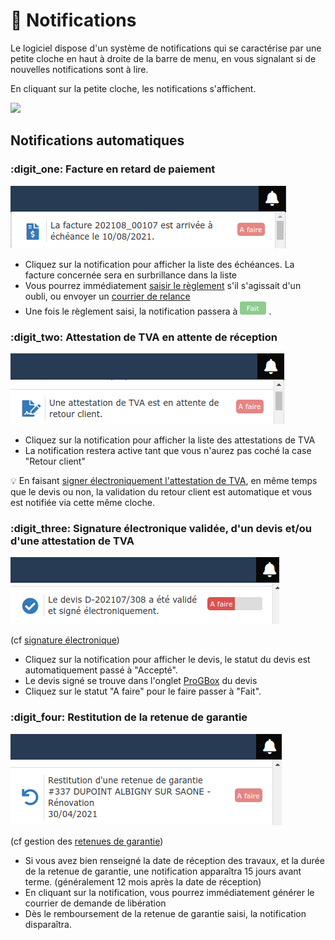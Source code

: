# 🔔 Notifications

Le logiciel dispose d'un système de notifications qui se caractérise par une petite cloche en haut à droite de la barre de menu, en vous signalant si de nouvelles notifications sont à lire.

En cliquant sur la petite cloche, les notifications s'affichent.

![](../.gitbook/assets/nb\_notifs.png)

## Notifications automatiques



### :digit\_one: Facture en retard de paiement

![](../.gitbook/assets/screenshot-129-.png)

* Cliquez sur la notification pour afficher la liste des échéances. La facture concernée sera en surbrillance dans la liste
* Vous pourrez immédiatement [saisir le règlement](../pour-aller-plus-loin/les-reglements/courriers-de-relance-ou-de-situation.md#saisir-un-reglement-depuis-la-liste-des-factures-impayees) s'il s'agissait d'un oubli, ou envoyer un [courrier de relance](../pour-aller-plus-loin/les-reglements/courriers-de-relance-ou-de-situation.md#envoyer-un-courrier-de-relance)
* Une fois le règlement saisi, la notification passera à ![](../.gitbook/assets/screenshot-131-.png) .



### :digit\_two: Attestation de TVA en attente de réception

![](../.gitbook/assets/screenshot-130-.png)

* Cliquez sur la notification pour afficher la liste des attestations de TVA
* La notification restera active tant que vous n'aurez pas coché la case "Retour client"

:bulb: En faisant [signer électroniquement l'attestation de TVA](signature-electronique/envoyer-une-attestation-de-tva-en-signature-electronique.md), en même temps que le devis ou non, la validation du retour client est automatique et vous est notifiée via cette même cloche.



### :digit\_three: Signature électronique validée, d'un devis et/ou d'une attestation de TVA

![](../.gitbook/assets/screenshot-133-.png)

(cf [signature électronique](signature-electronique/))

* Cliquez sur la notification pour afficher le devis, le statut du devis est automatiquement passé à "Accepté".
* Le devis signé se trouve dans l'onglet [ProGBox](progbox-archivage-de-documents.md) du devis
* Cliquez sur le statut "A faire" pour le faire passer à "Fait".



### :digit\_four: Restitution de la retenue de garantie

![](../.gitbook/assets/screenshot-132-.png)

(cf gestion des [retenues de garantie](retenue-de-garantie.md#gerer-les-retenues-de-garantie))

* Si vous avez bien renseigné la date de réception des travaux, et la durée de la retenue de garantie, une notification apparaîtra 15 jours avant terme. (généralement 12 mois après la date de réception)
* En cliquant sur la notification, vous pourrez immédiatement générer le courrier de demande de libération
* Dès le remboursement de la retenue de garantie saisi, la notification disparaîtra.





